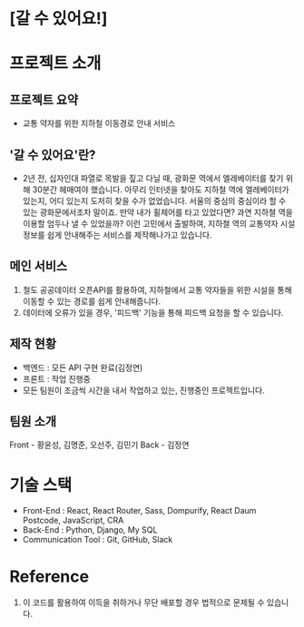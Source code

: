 # [갈 수 있어요!]

# 프로젝트 소개
## 프로젝트 요약
- 교통 약자를 위한 지하철 이동경로 안내 서비스

## '갈 수 있어요'란?
- 2년 전, 십자인대 파열로 목발을 짚고 다닐 때, 광화문 역에서 엘레베이터를 찾기 위해 30분간 헤매여야 했습니다.
아무리 인터넷을 찾아도 지하철 역에 엘레베이터가 있는지, 어디 있는지 도저히 찾을 수가 없었습니다.
서울의 중심의 중심이라 할 수 있는 광화문에서조차 말이죠.
만약 내가 휠체어를 타고 있었다면? 과연 지하쳘 역을 이용할 엄두나 낼 수 있었을까?
이런 고민에서 출발하여, 지하쳘 역의 교통약자 시설 정보를 쉽게 안내해주는 서비스를 제작해나가고 있습니다.

## 메인 서비스
1. 철도 공공데이터 오픈API를 활용하여, 지하철에서 교통 약자들을 위한 시설을 통해 이동할 수 있는 경로를 쉽게 안내해줍니다.
2. 데이터에 오류가 있을 경우, '피드백' 기능을 통해 피드백 요청을 할 수 있습니다.

## 제작 현황
- 백엔드 : 모든 API 구현 완료(김정연)
- 프론트 : 작업 진행중
- 모든 팀원이 조금씩 시간을 내서 작업하고 있는, 진행중인 프로젝트입니다.

## 팀원 소개
Front - 황윤성, 김명준, 오선주, 김민기
Back - 김정연

# 기술 스택
- Front-End : React, React Router, Sass, Dompurify, React Daum Postcode, JavaScript, CRA
- Back-End : Python, Django, My SQL
- Communication Tool : Git, GitHub, Slack

# Reference
1. 이 코드를 활용하여 이득을 취하거나 무단 배포할 경우 법적으로 문제될 수 있습니다.

